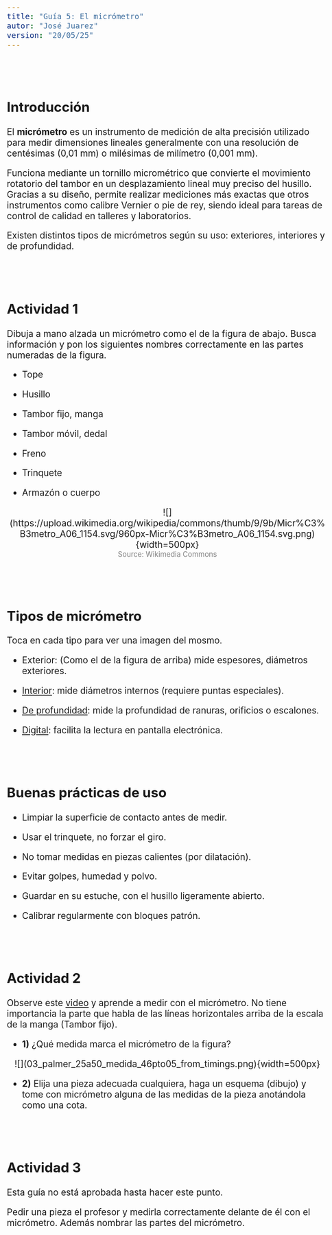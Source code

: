 ```yaml
---
title: "Guía 5: El micrómetro"
autor: "José Juarez"
version: "20/05/25"
---
```


<span hidden>Local path of the file: "H:/im/dmec4/"</span>
<span hidden>Local path of images: "H:/im//dmec4/_i/"</span>


<br><br>


## Introducción

El **micrómetro** es un instrumento de medición de alta precisión utilizado para medir dimensiones lineales generalmente con una resolución de centésimas (0,01 mm) o milésimas de milímetro (0,001 mm).

Funciona mediante un tornillo micrométrico que convierte el movimiento rotatorio del tambor en un desplazamiento lineal muy preciso del husillo. Gracias a su diseño, permite realizar mediciones más exactas que otros instrumentos como calibre Vernier o pie de rey, siendo ideal para tareas de control de calidad en talleres y laboratorios.

Existen distintos tipos de micrómetros según su uso: exteriores, interiores y de profundidad.


<br><br>


## Actividad 1

Dibuja a mano alzada un micrómetro como el de la figura de abajo. Busca información y pon los siguientes nombres correctamente en las partes numeradas de la figura.

- Tope

- Husillo

- Tambor fijo, manga

- Tambor móvil, dedal

- Freno

- Trinquete

- Armazón o cuerpo

<span hidden>Image</span>
   <center>![](https://upload.wikimedia.org/wikipedia/commons/thumb/9/9b/Micr%C3%B3metro_A06_1154.svg/960px-Micr%C3%B3metro_A06_1154.svg.png){width=500px}</center>
   <center><span class="grey3 size80">Source: Wikimedia Commons</span></center>

<br><br>

## Tipos de micrómetro

Toca en cada tipo para ver una imagen del mosmo.

- Exterior: (Como el de la figura de arriba) mide espesores, diámetros exteriores.

- [Interior](https://upload.wikimedia.org/wikipedia/commons/thumb/b/b1/MicrometerInside5-30_25-50.jpg/250px-MicrometerInside5-30_25-50.jpg): mide diámetros internos (requiere puntas especiales).

- [De profundidad](https://upload.wikimedia.org/wikipedia/commons/thumb/4/4b/Micr%C3%B3metro_C05_0647.svg/960px-Micr%C3%B3metro_C05_0647.svg.png): mide la profundidad de ranuras, orificios o escalones.

- [Digital](https://upload.wikimedia.org/wikipedia/commons/thumb/d/de/Micrometro_micromaster.jpg/250px-Micrometro_micromaster.jpg): facilita la lectura en pantalla electrónica.


<br><br>

## Buenas prácticas de uso

- Limpiar la superficie de contacto antes de medir.

- Usar el trinquete, no forzar el giro.

- No tomar medidas en piezas calientes (por dilatación).

- Evitar golpes, humedad y polvo.

- Guardar en su estuche, con el husillo ligeramente abierto.

- Calibrar regularmente con bloques patrón.

<br><br>

## Actividad 2

Observe este [video](https://www.youtube.com/watch?v=l85MJ1j1w4g) y aprende a medir con el micrómetro. No tiene importancia la parte que habla de las líneas horizontales arriba de la escala de la manga (Tambor fijo).

- **1)** ¿Qué medida marca el micrómetro de la figura?

<span hidden>Image</span>
   <center>![](03_palmer_25a50_medida_46pto05_from_timings.png){width=500px}</center>

- **2)** Elija una pieza adecuada cualquiera, haga un esquema (dibujo) y tome con micrómetro alguna de las medidas de la pieza anotándola como una cota.


<br><br>


## Actividad 3

Esta guía no está aprobada hasta hacer este punto.

Pedir una pieza el profesor y medirla correctamente delante de él con el micrómetro. Además nombrar las partes del micrómetro.


<!-- HTML style definitions -->
<style>
/* Colors */
.grey1 {color: #b3b3b3;} /* my light-grey */
.grey2 {color: #999999;} /* my middle-grey */
.grey3 {color: #808080;} /* my dark-grey */
.blue1 {color: #6495ed;} /* nvim blue */
.blue2 {color: #276cdf;} /* Andrew Ng Blue */
.sky1 {color: #7dbed8;} /* nvim sky */
.sky2 {color: #27a2db;}   /* my sky */
.green {color: #81b524;} /* my green */
.red1 {color: #ec5469;} /* my coral-red */
.red2 {color: #f44336;} /* my red */
.rose {color: #ec9998:} /* nvim rose */
.gold {color: #df9d43;} /* Andrew Ng gold */
.orange1 {color: #fda556;} /* nvim orange */
.orange2 {color: #ff9505;} /*Andrew Ng orange */
.purple1 {color: #ff40ff;} /* Andrew Ng purple */
.purple2 {color: #d164d7;} /* Andrew Ng purple */
/* Font Size */
.size90 {font-size: 0.9em;}
.size85 {font-size: 0.85em;}
.size80 {font-size: 0.8em;}
.size70 {font-size: 0.7em;}
/* Document General Font Size */
body {font-size: 1.3em;}
</style>
<!-- Use <span> inline and <div> with several lines --->
